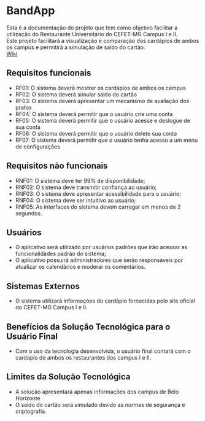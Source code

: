# BandApp
Esta é a documentação do projeto que tem como objetivo facilitar a utilização do Restaurante Universitário do CEFET-MG Campus I e II. </br>
Este projeto facilitará a visualização e comparação dos cardápios de ambos os campus e permitirá a simulação de saldo do cartão. </br>
[Wiki](https://github.com/cefetmg-2022-psi-g3/wiki/wiki)

## Requisitos funcionais

* RF01: O sistema deverá mostrar os cardápios de ambos os campus
* RF02: O sistema deverá simular saldo do cartão
* RF03: O sistema deverá apresentar um mecanismo de avaliação dos pratos
* RF04: O sistema deverá permitir que o usuário crie uma conta
* RF05: O sistema deverá permitir que o usuário acesse e deslogue de sua conta
* RF06: O sistema deverá permitir que o usuário delete sua conta
* RF07: O sistema deverá permitir que o usuário tenha acesso a um menu de configurações

## Requisitos não funcionais

* RNF01: O sistema deve ter 99% de disponibilidade;
* RNF02: O sistema deve transmitir confiança ao usuário;
* RNF03: O sistema deve apresentar acessibilidade para o usuário;
* RNF04: O sistema deve ser intuitivo ao usuário;
* RNF05: As interfaces do sistema devem carregar em menos de 2 segundos.

## Usuários

 * O aplicativo será utilizado por usuários padrões que irão acessar as funcionalidades padrão do sistema;
 * O aplicativo possuirá administradores que serão responsáveis por atualizar os calendários e moderar os comentários.

## Sistemas Externos

* O sistema utilizará informações do cardápio fornecidas pelo site oficial do CEFET-MG Campus I e II.

## Benefícios da Solução Tecnológica para o Usuário Final

* Com o uso da tecnologia desenvolvida, o usuário final contará com o cardapio de ambos os restaurantes dos campus I e II.

## Limites da Solução Tecnológica 

* A solução apresentará apenas informações dos campus de Belo Horizonte
* O saldo do cartão será simulado devido as normas de segurança e criptografia. 
